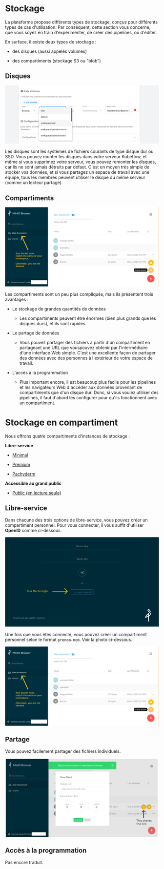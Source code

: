 # Stockage

La plateforme propose diff&eacute;rents types de stockage, con&ccedil;us 
pour diff&eacute;rents types de cas d'utilisation. Par cons&eacute;quent, 
cette section vous concerne, que vous soyez en train d'exp&eacute;rimenter, 
de cr&eacute;er des pipelines, ou d'&eacute;diter.  

En surface, il existe deux types de stockage :

- des disques (aussi appel&eacute;s volumes)

- des compartiments (stockage S3 ou "blob")


## Disques

![Volumes de donn&eacute;es](images/kubeflow_existing_volume.png)

Les disques sont les syst&egrave;mes de fichiers courants de type disque dur ou SSD. 
Vous pouvez monter les disques dans votre serveur Kubeflow, et m&ecirc;me si vous 
supprimez votre serveur, vous pouvez remonter les disques, car ils ne sont jamais 
d&eacute;truits par d&eacute;faut. C'est un moyen tr&egrave;s simple de stocker vos donn&eacute;es, 
et si vous partagez un espace de travail avec une &eacute;quipe, tous les membres peuvent 
utiliser le disque du m&ecirc;me serveur (comme un lecteur partag&eacute;).


## Compartiments


![Compartiments/Stockage d'objets](images/minio_self_serve_bucket.png)

Les compartiments sont un peu plus compliqu&eacute;s, mais ils pr&eacute;sentent trois avantages :

- Le stockage de grandes quantit&eacute;s de donn&eacute;es
  - Les compartiments peuvent &ecirc;tre &eacute;normes (bien plus grands que les disques durs), 
    et ils sont rapides.
  
- Le partage de donn&eacute;es
  - Vous pouvez partager des fichiers &agrave; partir d'un compartiment en partageant 
    une URL que vouspouvez obtenir par l'interm&eacute;diaire d'une interface Web simple. 
    C'est une excellente fa&ccedil;on de partager des donn&eacute;es avec des personnes &agrave; 
    l'ext&eacute;rieur de votre espace de travail.
    
- L'acc&egrave;s &agrave; la programmation
  - Plus important encore, il est beaucoup plus facile pour les pipelines et 
    les navigateurs Web d'acc&eacute;der aux donn&eacute;es provenant de compartiments que 
    d'un disque dur. Donc, si vous voulez utiliser des pipelines, il faut d'abord 
    les configurer pour qu'ils fonctionnent avec un compartiment.
    

# Stockage en compartiment

Nous offrons quatre compartiments d'instances de stockage :

**Libre-service**

- [Minimal](https://minimal-tenant1-minio.covid.cloud.statcan.ca)

- [Premium](https://premium-tenant1-minio.covid.cloud.statcan.ca)

- [Pachyderm](https://pachyderm-tenant1-minio.covid.cloud.statcan.ca)

**Accessible au grand public**

- [Public (en lecture seule)](https://datasets.covid.cloud.statcan.ca)


## Libre-service

Dans chacune des trois options de libre-service, vous pouvez cr&eacute;er un compartiment personnel. 
Pour vous connecter, il vous suffit d'utiliser **OpenID** comme ci-dessous.


![Compartiments/Stockage d'objets](images/minio_self_serve_login.png)

Une fois que vous &ecirc;tes connect&eacute;, vous pouvez cr&eacute;er un compartiment personnel 
selon le format `prenom-nom`. Voir la photo ci-dessous.


![Compartiments/Stockage d'objets](images/minio_self_serve_bucket.png)

## Partage

Vous pouvez facilement partager des fichiers individuels.

![Partage de fichiers Minio](images/minio_self_serve_share.png)


## Acc&egrave;s &agrave; la programmation

Pas encore traduit.
